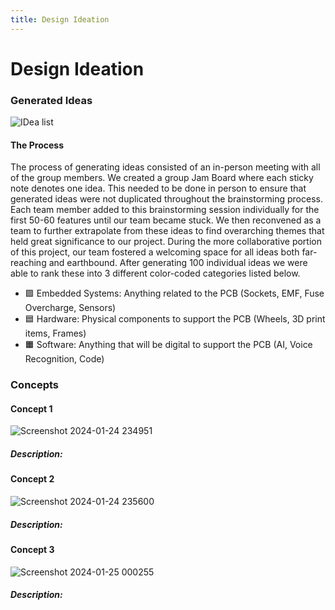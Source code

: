```yaml
---
title: Design Ideation
---
```


# Design Ideation

### Generated Ideas
![IDea list](https://github.com/Team-309-Weather-Station/Team-309-Weather-Station.github.io/assets/157083379/27312090-f0ae-47f0-b90a-d41468f12cd8)


#### The Process
The process of generating ideas consisted of an in-person meeting with all of the group members. We created a group Jam Board where each sticky note denotes one idea. This needed to be done in person to ensure that generated ideas were not duplicated throughout the brainstorming process. Each team member added to this brainstorming session individually for the first 50-60 features until our team became stuck. We then reconvened as a team to further extrapolate from these ideas to find overarching themes that held great significance to our project. During the more collaborative portion of this project, our team fostered a welcoming space for all ideas both far-reaching and earthbound. After generating 100 individual ideas we were able to rank these into 3 different color-coded categories listed below.

* 🟩 Embedded Systems: Anything related to the PCB (Sockets, EMF, Fuse Overcharge, Sensors)
* 🟦 Hardware: Physical components to support the PCB (Wheels, 3D print items, Frames) 
* 🟧 Software: Anything that will be digital to support the PCB (AI, Voice Recognition, Code)

### Concepts
#### **Concept 1**
![Screenshot 2024-01-24 234951](https://github.com/Team-309-Weather-Station/Team-309-Weather-Station.github.io/assets/157083379/02ff3979-29b2-4de5-a2fd-72e7f55afd0f)

##### Description:

#### **Concept 2**
![Screenshot 2024-01-24 235600](https://github.com/Team-309-Weather-Station/Team-309-Weather-Station.github.io/assets/157083379/41f0bacc-7141-49c2-84bc-fdb026214189)

##### Description: 

#### **Concept 3**
![Screenshot 2024-01-25 000255](https://github.com/Team-309-Weather-Station/Team-309-Weather-Station.github.io/assets/157083379/dc71c78b-619f-408b-8a32-25edfd89fd2f)

##### Description:

